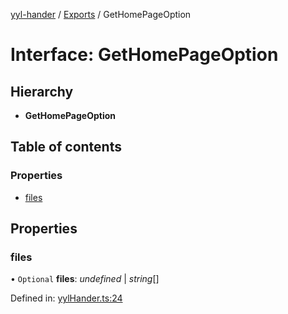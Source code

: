 [yyl-hander](../README.md) / [Exports](../modules.md) / GetHomePageOption

# Interface: GetHomePageOption

## Hierarchy

* **GetHomePageOption**

## Table of contents

### Properties

- [files](gethomepageoption.md#files)

## Properties

### files

• `Optional` **files**: *undefined* \| *string*[]

Defined in: [yylHander.ts:24](https://github.com/jackness1208/yyl-hander/blob/d712c60/src/yylHander.ts#L24)
